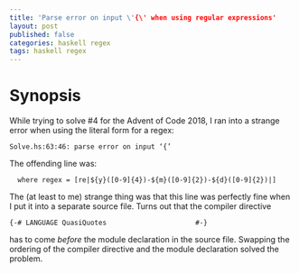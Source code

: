 ```yaml
---
title: 'Parse error on input \'{\' when using regular expressions'
layout: post
published: false
categories: haskell regex
tags: haskell regex
---
```


# Synopsis
While trying to solve #4 for the Advent of Code 2018, I ran into a strange error when 
using the literal form for a regex:

```
Solve.hs:63:46: parse error on input ‘{’
```

The offending line was:
```
  where regex = [re|${y}([0-9]{4})-${m}([0-9]{2})-${d}([0-9]{2})|]
```

The (at least to me) strange thing was that this line was perfectly fine when
I put it into a separate source file. Turns out that the compiler directive

```
{-# LANGUAGE QuasiQuotes                      #-}
```

has to come *before* the module declaration in the source file. Swapping the
ordering of the compiler directive and the module declaration solved the problem.
